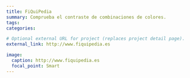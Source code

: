 ```yaml
---
title: FiQuiPedia
summary: Comprueba el contraste de combinaciones de colores.
tags:
categories: 

# Optional external URL for project (replaces project detail page).
external_link: http://www.fiquipedia.es

image:
  caption: http://www.fiquipedia.es
  focal_point: Smart
---
```

